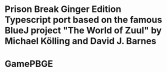 ﻿# Prison Break Ginger Edition Typescript port based on the famous BlueJ project "The World of Zuul" by Michael Kölling and David J. Barnes
# GamePBGE

